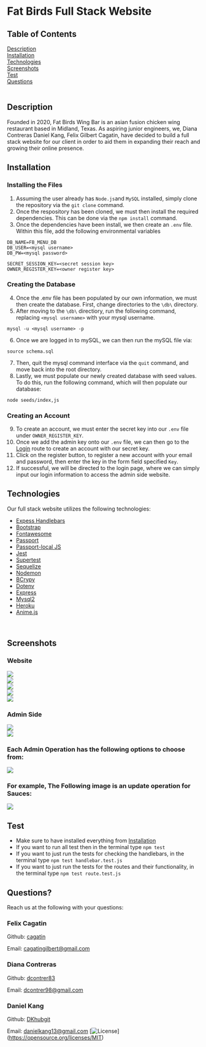 # Fat Birds Full Stack Website

## Table of Contents
[Description](#description) <br />
[Installation](#installation) <br />
[Technologies](#technologies) <br />
[Screenshots](#screenshots) <br />
[Test](#test) <br />
[Questions](#questions) <br />
<br />

## Description
Founded in 2020, Fat Birds Wing Bar is an asian fusion chicken wing restaurant based in Midland, Texas. As aspiring junior engineers, we, Diana Contreras
Daniel Kang, Felix Gilbert Cagatin, have decided to build a full stack website for our client in order to aid them in expanding their reach and growing their online presence. <br />

## Installation
### Installing the Files
1. Assuming the user already has ```Node.js```and ```MySQL``` installed, simply clone the repository via the ```git clone``` command. 
2. Once the respository has been cloned, we must then install the required dependencies. This can be done via the ```npm install``` command. 
3. Once the dependencies have been install, we then create an ```.env``` file. Within this file, add the following environmental variables
```
DB_NAME=FB_MENU_DB
DB_USER=<mysql username>
DB_PW=<mysql password>

SECRET_SESSION_KEY=<secret session key>
OWNER_REGISTER_KEY=<owner register key>
```
### Creating the Database
4. Once the .env file has been populated by our own information, we must then create the database. First, change directories to the ```\db\``` directory. 
5. After moving to the ```\db\``` directiory, run the following command, replacing ```<mysql username>``` with your mysql username. <br/> 
```
mysql -u <mysql username> -p
```
6. Once we are logged in to mySQL, we can then run the mySQL file via:
```
source schema.sql
```
7. Then, quit the mysql command interface via the ```quit``` command, and move back into the root directory.
8. Lastly, we must populate our newly created database with seed values. To do this, run the following command, which will then populate our database:
```
node seeds/index,js
```
### Creating an Account
9. To create an account, we must enter the secret key into our ```.env``` file under ```OWNER_REGISTER_KEY```. 
10. Once we add the admin key onto our ```.env``` file, we can then go to the [Login](https://fat-birds-wing-bar.herokuapp.com/login) route to create an account with our secret key.
11. Click on the register button, to register a new account with your email and password, then enter the key in the form field specified ```Key```.
12. If successful, we will be directed to the login page, where we can simply input our login information to access the admin side website. 

## Technologies
Our full stack website utilizes the following technologies:
* [Expess Handlebars](https://www.npmjs.com/package/express-handlebars)
* [Bootstrap](https://getbootstrap.com/)
* [Fontawesome](https://fontawesome.com/)
* [Passport](https://www.npmjs.com/package/passport)
* [Passport-local JS](https://www.passportjs.org/packages/passport-local/)
* [Jest](https://www.npmjs.com/package/jest)
* [Supertest](https://www.npmjs.com/package/supertest)
* [Sequelize](https://sequelize.org/)
* [Nodemon](https://www.npmjs.com/package/nodemon)
* [BCrypy](https://www.npmjs.com/package/bcrypt)
* [Dotenv](https://www.npmjs.com/package/dotenv)
* [Express](https://expressjs.com/)
* [Mysql2](https://www.npmjs.com/package/mysql2)
* [Heroku](https://www.heroku.com/)
* [Anime.js](https://animejs.com/)
<br/>

## Screenshots
### Website
![](/public/images/screenshot_main.PNG) <br/>
![](/public/images/screenshot_menu_chicken.PNG) <br >
![](/public/images/screenshot_about.PNG) <br >
![](/public/images/screenshot_contact.PNG) <br >
![](/public/images/screenshot_mobile.PNG) <br >

### Admin Side
![](/public/images/admin_login_page.PNG) <br/>
![](/public/images/admin_user_page.PNG) <br/>
### Each Admin Operation has the following options to choose from:
![](/public/images/admin_operations.PNG) <br />
### For example, The Following image is an update operation for Sauces:
![](/public/images/admin_operation_demo.PNG) <br />
## Test
- Make sure to have installed everything from [Installation](#installation)
- If you want to run all test then in the terminal type ```npm test```
- If you want to just run the tests for checking the handlebars, in the terminal type ```npm test handlebar.test.js```
- If you want to just run the tests for the routes and their functionality, in the terminal type ```npm test route.test.js``` <br/>


## Questions? 
Reach us at the following with your questions: <br/>
### Felix Cagatin
Github: [cagatin](https://github.com/cagatin)

Email: cagatingilbert@gmail.com


### Diana Contreras
Github: [dcontrer83](https://github.com/dcontrer83)

Email: dcontrer98@gmail.com


### Daniel Kang
Github: [DKhubgit](https://github.com/DKhubgit)

Email: danielkang13@gmail.com
[![License](https://img.shields.io/badge/License-MIT-yellow.svg)]
<br/>
(https://opensource.org/licenses/MIT)